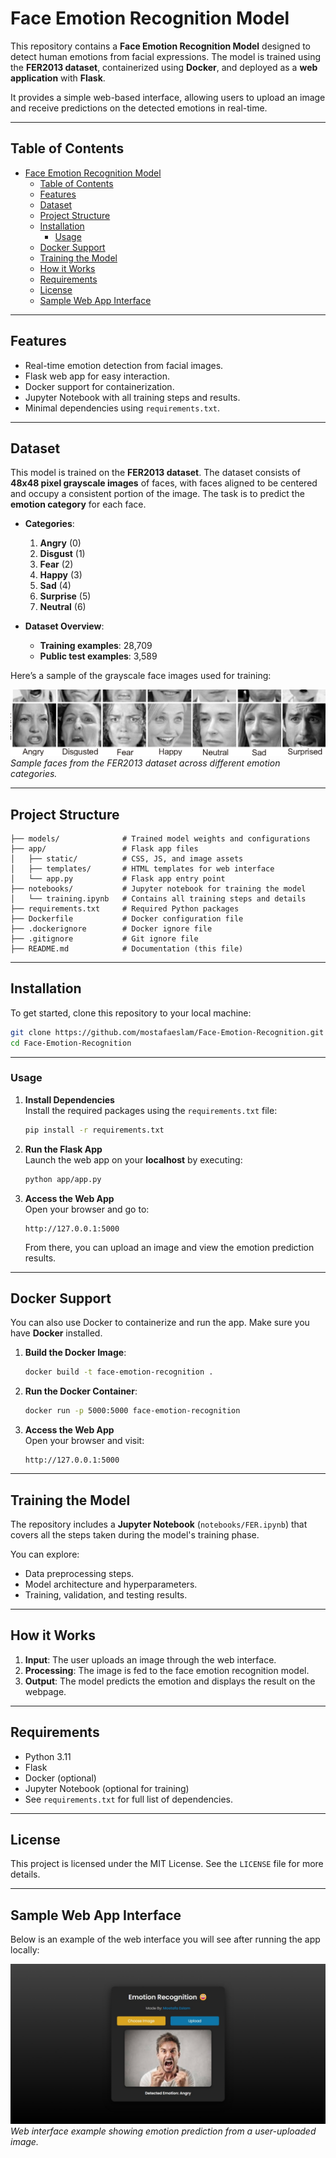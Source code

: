 # Face Emotion Recognition Model

This repository contains a **Face Emotion Recognition Model** designed to detect human emotions from facial expressions. The model is trained using the **FER2013 dataset**, containerized using **Docker**, and deployed as a **web application** with **Flask**. 

It provides a simple web-based interface, allowing users to upload an image and receive predictions on the detected emotions in real-time.

---

## Table of Contents
- [Face Emotion Recognition Model](#face-emotion-recognition-model)
  - [Table of Contents](#table-of-contents)
  - [Features](#features)
  - [Dataset](#dataset)
  - [Project Structure](#project-structure)
  - [Installation](#installation)
    - [Usage](#usage)
  - [Docker Support](#docker-support)
  - [Training the Model](#training-the-model)
  - [How it Works](#how-it-works)
  - [Requirements](#requirements)
  - [License](#license)
  - [Sample Web App Interface](#sample-web-app-interface)

---

## Features
- Real-time emotion detection from facial images.
- Flask web app for easy interaction.
- Docker support for containerization.
- Jupyter Notebook with all training steps and results.
- Minimal dependencies using `requirements.txt`.

---

## Dataset

This model is trained on the **FER2013 dataset**. The dataset consists of **48x48 pixel grayscale images** of faces, with faces aligned to be centered and occupy a consistent portion of the image. The task is to predict the **emotion category** for each face.

- **Categories**:
  1. **Angry** (0)  
  2. **Disgust** (1)  
  3. **Fear** (2)  
  4. **Happy** (3)  
  5. **Sad** (4)  
  6. **Surprise** (5)  
  7. **Neutral** (6)  

- **Dataset Overview**:
  - **Training examples**: 28,709
  - **Public test examples**: 3,589

Here’s a sample of the grayscale face images used for training:

![FER2013 Sample Faces](./app/dataset-cover.png)  
*Sample faces from the FER2013 dataset across different emotion categories.*

---

## Project Structure
```
├── models/              # Trained model weights and configurations
├── app/                 # Flask app files
│   ├── static/          # CSS, JS, and image assets
│   ├── templates/       # HTML templates for web interface
│   └── app.py           # Flask app entry point
├── notebooks/           # Jupyter notebook for training the model
│   └── training.ipynb   # Contains all training steps and details
├── requirements.txt     # Required Python packages
├── Dockerfile           # Docker configuration file
├── .dockerignore        # Docker ignore file
├── .gitignore           # Git ignore file
├── README.md            # Documentation (this file)
```

---

## Installation

To get started, clone this repository to your local machine:

```bash
git clone https://github.com/mostafaeslam/Face-Emotion-Recognition.git
cd Face-Emotion-Recognition
```

---

### Usage

1. **Install Dependencies**  
   Install the required packages using the `requirements.txt` file:

   ```bash
   pip install -r requirements.txt
   ```

2. **Run the Flask App**  
   Launch the web app on your **localhost** by executing:

   ```bash
   python app/app.py
   ```

3. **Access the Web App**  
   Open your browser and go to:

   ```
   http://127.0.0.1:5000
   ```

   From there, you can upload an image and view the emotion prediction results.

---

## Docker Support

You can also use Docker to containerize and run the app. Make sure you have **Docker** installed.

1. **Build the Docker Image**:

   ```bash
   docker build -t face-emotion-recognition .
   ```

2. **Run the Docker Container**:

   ```bash
   docker run -p 5000:5000 face-emotion-recognition
   ```

3. **Access the Web App**  
   Open your browser and visit:

   ```
   http://127.0.0.1:5000
   ```

---

## Training the Model

The repository includes a **Jupyter Notebook** (`notebooks/FER.ipynb`) that covers all the steps taken during the model's training phase. 

You can explore:
- Data preprocessing steps.
- Model architecture and hyperparameters.
- Training, validation, and testing results.

---

## How it Works

1. **Input**: The user uploads an image through the web interface.
2. **Processing**: The image is fed to the face emotion recognition model.
3. **Output**: The model predicts the emotion and displays the result on the webpage.

---

## Requirements

- Python 3.11
- Flask
- Docker (optional)
- Jupyter Notebook (optional for training)
- See `requirements.txt` for full list of dependencies.

---

## License

This project is licensed under the MIT License. See the `LICENSE` file for more details.

---

## Sample Web App Interface

Below is an example of the web interface you will see after running the app locally:

![Web Interface Example](./app/web-demo.jpeg)  
*Web interface example showing emotion prediction from a user-uploaded image.*